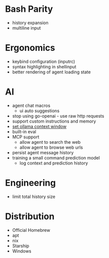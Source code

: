 # Bash Parity

- history expansion
- multiline input

# Ergonomics

- keybind configuration (inputrc)
- syntax highlighting in shellinput
- better rendering of agent loading state

# AI

- agent chat macros
  - ui auto suggestions
- stop using go-openai - use raw http requests
- support custom instructions and memory
- [set ollama context window](https://github.com/ollama/ollama/pull/6504)
- built-in eval
- MCP support
  - allow agent to search the web
  - allow agent to browse web urls
- persist agent message history
- training a small command prediction model
  - log context and prediction history

# Engineering

- limit total history size

# Distribution

- Official Homebrew
- apt
- nix
- Starship
- Windows
